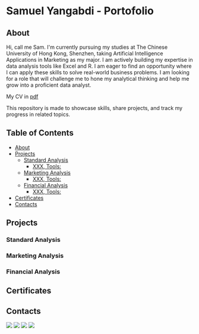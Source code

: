 # Samuel Yangabdi - Portofolio

## About
Hi, call me Sam. I'm currently pursuing my studies at The Chinese University of Hong Kong, Shenzhen, taking Artificial Intelligence Applications in Marketing as my major.
I am actively building my expertise in data analysis tools like Excel and R. I am eager to find an opportunity where I can apply these skills to solve real-world business problems.
I am looking for a role that will challenge me to hone my analytical thinking and help me grow into a proficient data analyst.

My CV in [pdf](CV%20Samuel%20Yangabdi.pdf)

This repository is made to showcase skills, share projects, and track my progress in related topics.

## Table of Contents
- [About](https://github.com/SamuelYangabdi/Portofolio/blob/main/README.md#about)
- [Projects](https://github.com/SamuelYangabdi/Portofolio/blob/main/README.md#projects)
  - [Standard Analysis](https://github.com/SamuelYangabdi/Portofolio/blob/main/README.md#standard-analysis)
    - [XXX, Tools:]()
  - [Marketing Analysis](https://github.com/SamuelYangabdi/Portofolio/blob/main/README.md#marketing-analysis)
    - [XXX, Tools:]()
  - [Financial Analysis](https://github.com/SamuelYangabdi/Portofolio/blob/main/README.md#financial-analysis)
    - [XXX, Tools:]()
- [Certificates](https://github.com/SamuelYangabdi/Portofolio/blob/main/README.md#certificates)
- [Contacts](https://github.com/SamuelYangabdi/Portofolio/blob/main/README.md#contacts)

## Projects
### Standard Analysis
### Marketing Analysis
### Financial Analysis
## Certificates

## Contacts
<a href="https://www.linkedin.com/in/samuel-yangabdi/"><img src="https://img.shields.io/badge/-LinkedIn-0072b1?&style=for-the-badge&logo=linkedin&logoColor=white" /></a>
<a href="https://wa.link/uq743d"><img src="https://img.shields.io/badge/+86 15728255967-25D366?&style=for-the-badge&logo=Whatsapp&logoColor=FFFFFF" /></a>
<a href="https://mail.google.com"><img src="https://img.shields.io/badge/sam4bdi@gmail.com-EA4335?&style=for-the-badge&logo=gmail&logoColor=FFFFFF" /></a>
<a href="https://www.instagram.com/sam_yangg/"><img src="https://img.shields.io/badge/instagram-FF0069?&style=for-the-badge&logo=instagram&logoColor=FFFFFF" /></a>
